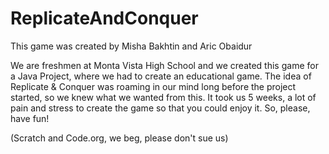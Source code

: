 # ReplicateAndConquer
This game was created by Misha Bakhtin and Aric Obaidur

We are freshmen at Monta Vista High School and we created this game for a Java Project, where we had to create an educational game. The idea of Replicate & Conquer was roaming in our mind long before the project started, so we knew what we wanted from this. It took us 5 weeks, a lot of pain and stress to create the game so that you could enjoy it. So, please, have fun!

(Scratch and Code.org, we beg, please don't sue us)

